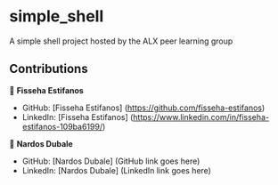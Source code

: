 # simple_shell
A simple shell project hosted by the ALX peer learning group

## Contributions

👤 **Fisseha Estifanos**

- GitHub: [Fisseha Estifanos] (https://github.com/fisseha-estifanos) 
- LinkedIn: [Fisseha Estifanos] (https://www.linkedin.com/in/fisseha-estifanos-109ba6199/)

👤 **Nardos Dubale**

- GitHub: [Nardos Dubale] (GitHub link goes here)
- LinkedIn: [Nardos Dubale] (LinkedIn link goes here)
